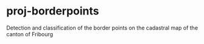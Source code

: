 # proj-borderpoints
Detection and classification of the border points on the cadastral map of the canton of Fribourg
